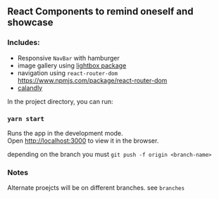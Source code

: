 ## React Components to remind oneself and showcase

### Includes:

- Responsive `NavBar` with hamburger
- image gallery using [lightbox package](https://www.npmjs.com/package/react-image-lightbox)
- navigation using `react-router-dom` https://www.npmjs.com/package/react-router-dom
- [calandly](https://www.npmjs.com/package/react-calendly)

In the project directory, you can run:

### `yarn start`

Runs the app in the development mode.<br />
Open [http://localhost:3000](http://localhost:3000) to view it in the browser.

depending on the branch you must `git push -f origin <branch-name>`

### Notes

Alternate proejcts will be on different branches. see `branches`
